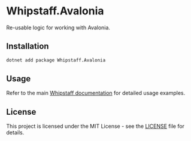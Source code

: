 # Whipstaff.Avalonia

Re-usable logic for working with Avalonia.

## Installation

```bash
dotnet add package Whipstaff.Avalonia
```

## Usage

Refer to the main [Whipstaff documentation](https://github.com/dpvreony/whipstaff) for detailed usage examples.

## License

This project is licensed under the MIT License - see the [LICENSE](https://github.com/dpvreony/whipstaff/blob/main/LICENSE) file for details.
